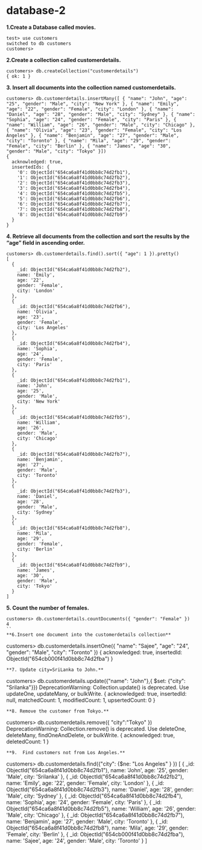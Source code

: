 # database-2
**1.Create a Database called movies.**
```
test> use customers
switched to db customers
customers> 
```
**2.Create a collection called customerdetails.**
```
customers> db.createCollection("customerdetails")
{ ok: 1 }

```
**3. Insert all documents into the collection named   customerdetails.**
```
customers> db.customerdetails.insertMany([ { "name": "John", "age": "25", "gender": "Male", "city": "New York" }, { "name": "Emily", "age": "22", "gender": "Female", "city": "London" }, { "name": "Daniel", "age": "28", "gender": "Male", "city": "Sydney" }, { "name": "Sophia", "age": "24", "gender": "Female", "city": "Paris" }, { "name": "William", "age": "26", "gender": "Male", "city": "Chicago" }, { "name": "Olivia", "age": "23", "gender": "Female", "city": "Los Angeles" }, { "name": "Benjamin", "age": "27", "gender": "Male", "city": "Toronto" }, { "name": "Mila", "age": "29", "gender": "Female", "city": "Berlin" }, { "name": "James", "age": "30", "gender": "Male", "city": "Tokyo" }])
{
  acknowledged: true,
  insertedIds: {
    '0': ObjectId("654ca6a8f41d0bb8c74d2fb1"),
    '1': ObjectId("654ca6a8f41d0bb8c74d2fb2"),
    '2': ObjectId("654ca6a8f41d0bb8c74d2fb3"),
    '3': ObjectId("654ca6a8f41d0bb8c74d2fb4"),
    '4': ObjectId("654ca6a8f41d0bb8c74d2fb5"),
    '5': ObjectId("654ca6a8f41d0bb8c74d2fb6"),
    '6': ObjectId("654ca6a8f41d0bb8c74d2fb7"),
    '7': ObjectId("654ca6a8f41d0bb8c74d2fb8"),
    '8': ObjectId("654ca6a8f41d0bb8c74d2fb9")
  }
}

```
**4. Retrieve all documents from the collection and sort the results by the “age” field    in ascending order.**
```
customers> db.customerdetails.find().sort({ "age": 1 }).pretty()
[
  {
    _id: ObjectId("654ca6a8f41d0bb8c74d2fb2"),
    name: 'Emily',
    age: '22',
    gender: 'Female',
    city: 'London'
  },
  {
    _id: ObjectId("654ca6a8f41d0bb8c74d2fb6"),
    name: 'Olivia',
    age: '23',
    gender: 'Female',
    city: 'Los Angeles'
  },
  {
    _id: ObjectId("654ca6a8f41d0bb8c74d2fb4"),
    name: 'Sophia',
    age: '24',
    gender: 'Female',
    city: 'Paris'
  },
  {
    _id: ObjectId("654ca6a8f41d0bb8c74d2fb1"),
    name: 'John',
    age: '25',
    gender: 'Male',
    city: 'New York'
  },
  {
    _id: ObjectId("654ca6a8f41d0bb8c74d2fb5"),
    name: 'William',
    age: '26',
    gender: 'Male',
    city: 'Chicago'
  },
  {
    _id: ObjectId("654ca6a8f41d0bb8c74d2fb7"),
    name: 'Benjamin',
    age: '27',
    gender: 'Male',
    city: 'Toronto'
  },
  {
    _id: ObjectId("654ca6a8f41d0bb8c74d2fb3"),
    name: 'Daniel',
    age: '28',
    gender: 'Male',
    city: 'Sydney'
  },
  {
    _id: ObjectId("654ca6a8f41d0bb8c74d2fb8"),
    name: 'Mila',
    age: '29',
    gender: 'Female',
    city: 'Berlin'
  },
  {
    _id: ObjectId("654ca6a8f41d0bb8c74d2fb9"),
    name: 'James',
    age: '30',
    gender: 'Male',
    city: 'Tokyo'
  }
]

```
**5. Count the number of females.**
```
customers> db.customerdetails.countDocuments({ "gender": "Female" })
4
``
**6.Insert one document into the customerdetails collection**
```
customers> db.customerdetails.insertOne({ "name": "Sajee", "age": "24", "gender": "Male", "city": "Toronto" })
{
  acknowledged: true,
  insertedId: ObjectId("654cb000f41d0bb8c74d2fba")
}

```
**7. Update city=SriLanka to John.**
```
customers> db.customerdetails.update({"name": "John"},{ $set: {"city": "Srilanka"}})
DeprecationWarning: Collection.update() is deprecated. Use updateOne, updateMany, or bulkWrite.
{
  acknowledged: true,
  insertedId: null,
  matchedCount: 1,
  modifiedCount: 1,
  upsertedCount: 0
}

```
**8. Remove the customer from Tokyo.**
```
customers> db.customerdetails.remove({ "city":"Tokyo" })
DeprecationWarning: Collection.remove() is deprecated. Use deleteOne, deleteMany, findOneAndDelete, or bulkWrite.
{ acknowledged: true, deletedCount: 1 }
```
**9.  Find customers not from Los Angeles.**
```
customers> db.customerdetails.find({"city": {$ne: "Los Angeles" } })
[
  {
    _id: ObjectId("654ca6a8f41d0bb8c74d2fb1"),
    name: 'John',
    age: '25',
    gender: 'Male',
    city: 'Srilanka'
  },
  {
    _id: ObjectId("654ca6a8f41d0bb8c74d2fb2"),
    name: 'Emily',
    age: '22',
    gender: 'Female',
    city: 'London'
  },
  {
    _id: ObjectId("654ca6a8f41d0bb8c74d2fb3"),
    name: 'Daniel',
    age: '28',
    gender: 'Male',
    city: 'Sydney'
  },
  {
    _id: ObjectId("654ca6a8f41d0bb8c74d2fb4"),
    name: 'Sophia',
    age: '24',
    gender: 'Female',
    city: 'Paris'
  },
  {
    _id: ObjectId("654ca6a8f41d0bb8c74d2fb5"),
    name: 'William',
    age: '26',
    gender: 'Male',
    city: 'Chicago'
  },
  {
    _id: ObjectId("654ca6a8f41d0bb8c74d2fb7"),
    name: 'Benjamin',
    age: '27',
    gender: 'Male',
    city: 'Toronto'
  },
  {
    _id: ObjectId("654ca6a8f41d0bb8c74d2fb8"),
    name: 'Mila',
    age: '29',
    gender: 'Female',
    city: 'Berlin'
  },
  {
    _id: ObjectId("654cb000f41d0bb8c74d2fba"),
    name: 'Sajee',
    age: '24',
    gender: 'Male',
    city: 'Toronto'
  }
]

```

